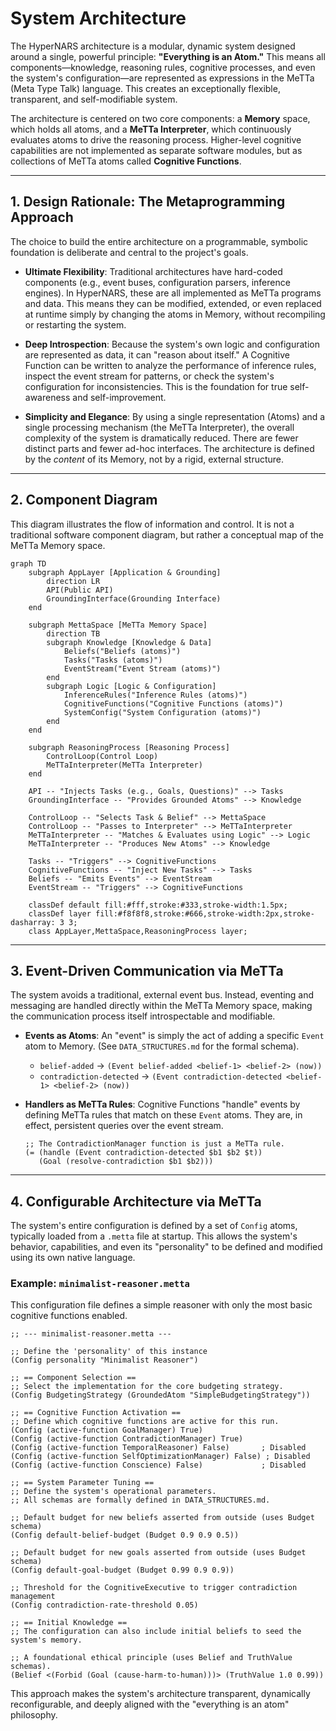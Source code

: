 # System Architecture

The HyperNARS architecture is a modular, dynamic system designed around a single, powerful principle: **"Everything is an Atom."** This means all components—knowledge, reasoning rules, cognitive processes, and even the system's configuration—are represented as expressions in the MeTTa (Meta Type Talk) language. This creates an exceptionally flexible, transparent, and self-modifiable system.

The architecture is centered on two core components: a **Memory** space, which holds all atoms, and a **MeTTa Interpreter**, which continuously evaluates atoms to drive the reasoning process. Higher-level cognitive capabilities are not implemented as separate software modules, but as collections of MeTTa atoms called **Cognitive Functions**.

---

## 1. Design Rationale: The Metaprogramming Approach

The choice to build the entire architecture on a programmable, symbolic foundation is deliberate and central to the project's goals.

-   **Ultimate Flexibility**: Traditional architectures have hard-coded components (e.g., event buses, configuration parsers, inference engines). In HyperNARS, these are all implemented as MeTTa programs and data. This means they can be modified, extended, or even replaced at runtime simply by changing the atoms in Memory, without recompiling or restarting the system.

-   **Deep Introspection**: Because the system's own logic and configuration are represented as data, it can "reason about itself." A Cognitive Function can be written to analyze the performance of inference rules, inspect the event stream for patterns, or check the system's configuration for inconsistencies. This is the foundation for true self-awareness and self-improvement.

-   **Simplicity and Elegance**: By using a single representation (Atoms) and a single processing mechanism (the MeTTa Interpreter), the overall complexity of the system is dramatically reduced. There are fewer distinct parts and fewer ad-hoc interfaces. The architecture is defined by the *content* of its Memory, not by a rigid, external structure.

---

## 2. Component Diagram

This diagram illustrates the flow of information and control. It is not a traditional software component diagram, but rather a conceptual map of the MeTTa Memory space.

```mermaid
graph TD
    subgraph AppLayer [Application & Grounding]
        direction LR
        API(Public API)
        GroundingInterface(Grounding Interface)
    end

    subgraph MettaSpace [MeTTa Memory Space]
        direction TB
        subgraph Knowledge [Knowledge & Data]
            Beliefs("Beliefs (atoms)")
            Tasks("Tasks (atoms)")
            EventStream("Event Stream (atoms)")
        end
        subgraph Logic [Logic & Configuration]
            InferenceRules("Inference Rules (atoms)")
            CognitiveFunctions("Cognitive Functions (atoms)")
            SystemConfig("System Configuration (atoms)")
        end
    end

    subgraph ReasoningProcess [Reasoning Process]
        ControlLoop(Control Loop)
        MeTTaInterpreter(MeTTa Interpreter)
    end

    API -- "Injects Tasks (e.g., Goals, Questions)" --> Tasks
    GroundingInterface -- "Provides Grounded Atoms" --> Knowledge

    ControlLoop -- "Selects Task & Belief" --> MettaSpace
    ControlLoop -- "Passes to Interpreter" --> MeTTaInterpreter
    MeTTaInterpreter -- "Matches & Evaluates using Logic" --> Logic
    MeTTaInterpreter -- "Produces New Atoms" --> Knowledge

    Tasks -- "Triggers" --> CognitiveFunctions
    CognitiveFunctions -- "Inject New Tasks" --> Tasks
    Beliefs -- "Emits Events" --> EventStream
    EventStream -- "Triggers" --> CognitiveFunctions

    classDef default fill:#fff,stroke:#333,stroke-width:1.5px;
    classDef layer fill:#f8f8f8,stroke:#666,stroke-width:2px,stroke-dasharray: 3 3;
    class AppLayer,MettaSpace,ReasoningProcess layer;
```

---

## 3. Event-Driven Communication via MeTTa

The system avoids a traditional, external event bus. Instead, eventing and messaging are handled directly within the MeTTa Memory space, making the communication process itself introspectable and modifiable.

-   **Events as Atoms**: An "event" is simply the act of adding a specific `Event` atom to Memory. (See `DATA_STRUCTURES.md` for the formal schema).
    -   `belief-added` -> `(Event belief-added <belief-1> <belief-2> (now))`
    -   `contradiction-detected` -> `(Event contradiction-detected <belief-1> <belief-2> (now))`

-   **Handlers as MeTTa Rules**: Cognitive Functions "handle" events by defining MeTTa rules that match on these `Event` atoms. They are, in effect, persistent queries over the event stream.
    ```metta
    ;; The ContradictionManager function is just a MeTTa rule.
    (= (handle (Event contradiction-detected $b1 $b2 $t))
       (Goal (resolve-contradiction $b1 $b2)))
    ```

---

## 4. Configurable Architecture via MeTTa

The system's entire configuration is defined by a set of `Config` atoms, typically loaded from a `.metta` file at startup. This allows the system's behavior, capabilities, and even its "personality" to be defined and modified using its own native language.

### Example: `minimalist-reasoner.metta`

This configuration file defines a simple reasoner with only the most basic cognitive functions enabled.

```metta
;; --- minimalist-reasoner.metta ---

;; Define the 'personality' of this instance
(Config personality "Minimalist Reasoner")

;; == Component Selection ==
;; Select the implementation for the core budgeting strategy.
(Config BudgetingStrategy (GroundedAtom "SimpleBudgetingStrategy"))

;; == Cognitive Function Activation ==
;; Define which cognitive functions are active for this run.
(Config (active-function GoalManager) True)
(Config (active-function ContradictionManager) True)
(Config (active-function TemporalReasoner) False)       ; Disabled
(Config (active-function SelfOptimizationManager) False) ; Disabled
(Config (active-function Conscience) False)             ; Disabled

;; == System Parameter Tuning ==
;; Define the system's operational parameters.
;; All schemas are formally defined in DATA_STRUCTURES.md.

;; Default budget for new beliefs asserted from outside (uses Budget schema)
(Config default-belief-budget (Budget 0.9 0.9 0.5))

;; Default budget for new goals asserted from outside (uses Budget schema)
(Config default-goal-budget (Budget 0.99 0.9 0.9))

;; Threshold for the CognitiveExecutive to trigger contradiction management
(Config contradiction-rate-threshold 0.05)

;; == Initial Knowledge ==
;; The configuration can also include initial beliefs to seed the system's memory.

;; A foundational ethical principle (uses Belief and TruthValue schemas).
(Belief <(Forbid (Goal (cause-harm-to-human)))> (TruthValue 1.0 0.99))
```
This approach makes the system's architecture transparent, dynamically reconfigurable, and deeply aligned with the "everything is an atom" philosophy.
